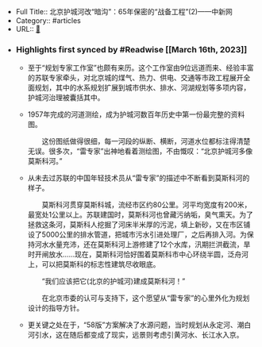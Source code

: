 - Full Title:: 北京护城河改“暗沟”：65年保密的“战备工程”(2)——中新网
- Category:: #articles
- URL:: [🔗](http://www.chinanews.com.cn/cul/news/2010/02-23/2133147.shtml)
- ### Highlights first synced by #Readwise [[March 16th, 2023]]
    - 至于“规划专家工作室”也颇有来历。这个工作室由9位远道而来、经验丰富的苏联专家牵头，对北京城的煤气、热力、供电、交通等市政工程展开全面规划，其中的水系规划扩展到城市供水、排水、河湖规划等多项内容，护城河治理被囊括其中。
    - 1957年完成的河道测绘，成为护城河数百年历史中第一份最完整的资料图。
      
      
      　　这份图纸做得很细，每一河段的纵断、横断，河道水位都标注得清楚无误。很多次，“雷专家”出神地看着测绘图，不由慨叹：“北京护城河多像莫斯科河。”
    - 从未去过苏联的中国年轻技术员从“雷专家”的描述中不断看到莫斯科河的样子。
      
      
      　　莫斯科河贯穿莫斯科城，流经市区约80公里。河平均宽度有200米，最宽处1公里以上。苏联建国时，莫斯科河也曾藏污纳垢，臭气熏天。为了拯救这条河，莫斯科人挖掘了河床半米厚的污泥，填上新砂，又在市区铺设了5000公里的排水管道，把城市污水引进处理厂，之后再排入河。为保持河水水量充沛，还在莫斯科河上游修建了12个水库，汛期拦洪截流，旱时开闸放水……现在，莫斯科河恰好围着莫斯科市中心环绕半圆，泛舟河上，可以把莫斯科的标志性建筑尽收眼底。
      
      
      　　“我们应该把它(北京的护城河)建成莫斯科河！”
      
      
      　　在北京市委的认可与支持下，这个愿望从“雷专家”的心里外化为规划设计的指导方针。
    - 更关键之处在于，“58版”方案解决了水源问题，当时规划从永定河、潮白河引水，这在随后都变成了现实，远景则考虑引黄河水、长江水入京。

